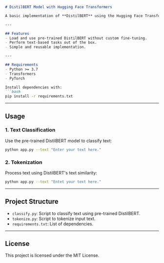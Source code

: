 ```markdown
# DistilBERT Model with Hugging Face Transformers

A basic implementation of **DistilBERT** using the Hugging Face Transformers library to demonstrate its capabilities for NLP tasks such as text classification, sentiment analysis, and more.

---

## Features
- Load and use pre-trained DistilBERT without custom fine-tuning.
- Perform text-based tasks out of the box.
- Simple and reusable implementation.

---

## Requirements
- Python >= 3.7
- Transformers
- PyTorch

Install dependencies with:
```bash
pip install -r requirements.txt
```

---

## Usage

### **1. Text Classification**
Use the pre-trained DistilBERT model to classify text:
```bash
python app.py --text "Enter your text here."
```

### **2. Tokenization**
Process text using DistilBERT's text similarity:
```bash
python app.py --text "Entet your text here."
```

---

## Project Structure
- `classify.py`: Script to classify text using pre-trained DistilBERT.
- `tokenize.py`: Script to tokenize input text.
- `requirements.txt`: List of dependencies.

---

## License
This project is licensed under the MIT License.

```
